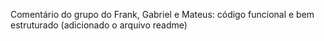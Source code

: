 Comentário do grupo do Frank, Gabriel e Mateus: código funcional e bem estruturado (adicionado o arquivo readme)
